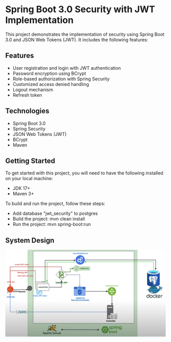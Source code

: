 # Spring Boot 3.0 Security with JWT Implementation

This project demonstrates the implementation of security using Spring Boot 3.0 and JSON Web Tokens (JWT). It includes the following features:

## Features

- User registration and login with JWT authentication
- Password encryption using BCrypt
- Role-based authorization with Spring Security
- Customized access denied handling
- Logout mechanism
- Refresh token

## Technologies

- Spring Boot 3.0
- Spring Security
- JSON Web Tokens (JWT)
- BCrypt
- Maven

## Getting Started

To get started with this project, you will need to have the following installed on your local machine:

- JDK 17+
- Maven 3+

To build and run the project, follow these steps:

- Add database "jwt_security" to postgres
- Build the project: mvn clean install
- Run the project: mvn spring-boot:run

## System Design

![System Design](/design.png)
